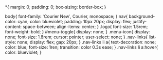 *{
    margin: 0;
    padding: 0;
    box-sizing: border-box;
} 

body{
    font-family: 'Courier New', Courier, monospace;
}
nav{
    background-color: cyan;
    color: blueviolet;
    padding: 10px 20px;
    display: flex;
    justify-content: space-between;
    align-items: center;
}
.logo{
    font-size: 1.5rem;
    font-weight: bold;
}
#menu-toggle{
    display: none;
}
.menu-icon{
    display: none;
    font-size: 1.8rem;
    cursor: pointer;
    user-select: none;
}
.nav-links{
    list-style: none;
    display: flex;
    gap: 20px;
}
.nav-links li a{
    text-decoration: none;
    color: blue;
    font-size: 1ren;
    transition: color 0.3s ease;
}
.nav-links li a:hover{
    color: blueviolet;
}
